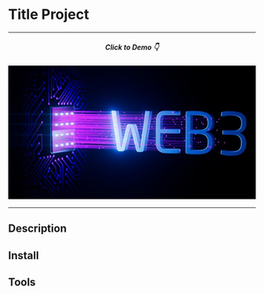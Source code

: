 # Title Project

---

<div align="center">
  <h5>Click to Demo 👇</h5>
  <a href="https://web3-afio.vercel.app/" target="_blank"> 
    <img src="/public/screenshot.png" alt="Banner Project" />
  </a>
</div>

---

## Description

## Install

## Tools
